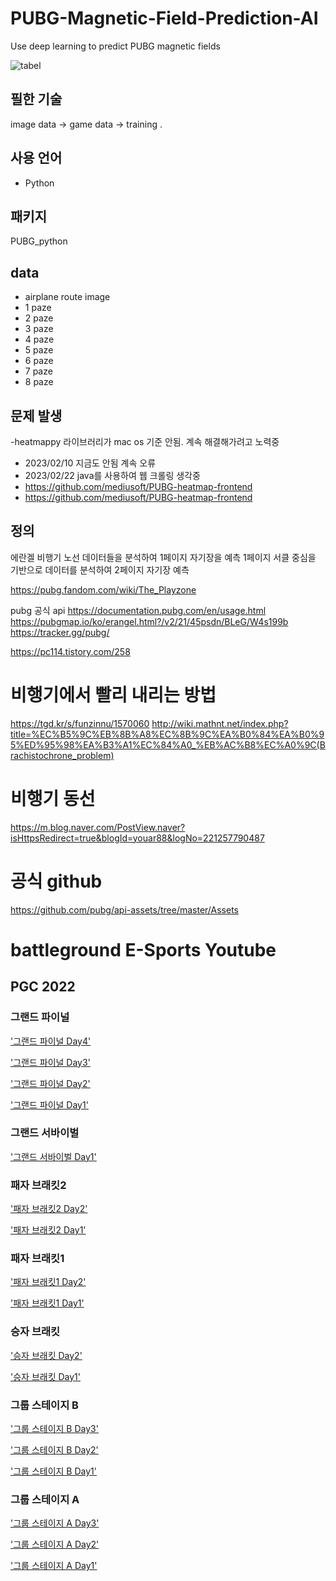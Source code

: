 # PUBG-Magnetic-Field-Prediction-AI
Use deep learning to predict PUBG magnetic fields

![tabel](image/pubgmap.io_erangel.png) 

## 필한 기술
image data -> game data -> training 
.
## 사용 언어
- Python


## 패키지
PUBG_python


## data
- airplane route image
- 1 paze
- 2 paze
- 3 paze
- 4 paze
- 5 paze
- 6 paze
- 7 paze
- 8 paze

## 문제 발생
-heatmappy 라이브러리가 mac os 기준 안됨. 계속 해결해가려고 노력중
- 2023/02/10 지금도 안됨 계속 오류 
- 2023/02/22 java를 사용하여 웹 크롤링 생각중 
- https://github.com/mediusoft/PUBG-heatmap-frontend
- https://github.com/mediusoft/PUBG-heatmap-frontend


## 정의

에란겔 비행기 노선 데이터들을 분석하여 1페이지 자기장을 예측
1페이지 서클 중심을 기반으로 데이터를 분석하여 2페이지 자기장 예측


https://pubg.fandom.com/wiki/The_Playzone

pubg 공식 api
https://documentation.pubg.com/en/usage.html
https://pubgmap.io/ko/erangel.html?/v2/21/45psdn/BLeG/W4s199b
https://tracker.gg/pubg/


https://pc114.tistory.com/258

# 비행기에서 빨리 내리는 방법
https://tgd.kr/s/funzinnu/1570060
http://wiki.mathnt.net/index.php?title=%EC%B5%9C%EB%8B%A8%EC%8B%9C%EA%B0%84%EA%B0%95%ED%95%98%EA%B3%A1%EC%84%A0_%EB%AC%B8%EC%A0%9C(Brachistochrone_problem)


# 비행기 동선 
https://m.blog.naver.com/PostView.naver?isHttpsRedirect=true&blogId=youar88&logNo=221257790487

# 공식 github
https://github.com/pubg/api-assets/tree/master/Assets


# battleground E-Sports Youtube
## PGC 2022
### 그랜드 파이널
['그랜드 파이널 Day4'](https://www.youtube.com/watch?v=Tb-0ALijTxk&feature=youtu.be)

['그랜드 파이널 Day3'](https://www.youtube.com/watch?v=Gr6NeBmVmrM)

['그랜드 파이널 Day2'](https://www.youtube.com/watch?v=v8PYsixhr60)

['그랜드 파이널 Day1'](https://www.youtube.com/watch?v=-hbmgfmdcMc&feature=youtu.be)

### 그랜드 서바이벌
['그랜드 서바이벌 Day1'](https://www.youtube.com/watch?v=I4Fg32X1CXI&feature=youtu.be)

### 패자 브래킷2
['패자 브래킷2 Day2'](https://www.youtube.com/watch?v=SusxiA5KRm0&feature=youtu.be)

['패자 브래킷2 Day1'](https://www.youtube.com/watch?v=EgD6oOugJpU&feature=youtu.be)

### 패자 브래킷1
['패자 브래킷1 Day2'](https://www.youtube.com/watch?v=_cPaCFo1YY8)

['패자 브래킷1 Day1'](https://www.youtube.com/watch?v=HZVm7waWBmM)

### 승자 브래킷
['승자 브래킷 Day2'](https://www.youtube.com/watch?v=fRzw3mNtWbc)

['승자 브래킷 Day1'](https://youtu.be/iavwvzgoSQY)

### 그룹 스테이지 B
['그룹 스테이지 B Day3'](https://www.youtube.com/watch?v=EcvZ7BkjiV8)

['그룹 스테이지 B Day2'](https://www.youtube.com/watch?v=mlvk57nDq_A&feature=youtu.be)

['그룹 스테이지 B Day1'](https://www.youtube.com/watch?v=a88Haj7ckMQ&feature=youtu.be)

### 그룹 스테이지 A
['그룹 스테이지 A Day3'](https://www.youtube.com/watch?v=wnmSiqfpeFM)

['그룹 스테이지 A Day2'](https://www.youtube.com/watch?v=wnmSiqfpeFM&feature=youtu.be)

['그룹 스테이지 A Day1'](https://www.youtube.com/watch?v=buQvBspU4Jo)

